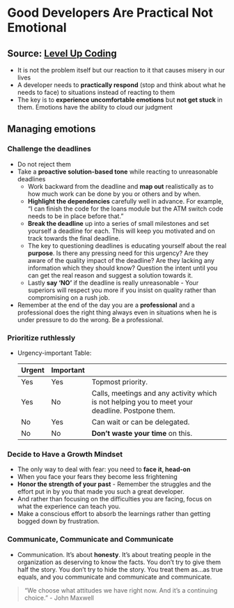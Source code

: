 # Good Developers Are Practical Not Emotional

## Source: [Level Up Coding](https://levelup.gitconnected.com/good-developers-are-practical-not-emotional-a57d04376bd2)

* It is not the problem itself but our reaction to it that causes misery in our lives
* A developer needs to **practically respond** (stop and think about what he needs to face) to situations instead of reacting to them
* The key is to **experience uncomfortable emotions** but **not get stuck** in them. Emotions have the ability to cloud our judgment

## Managing emotions

### Challenge the deadlines

* Do not reject them
* Take a **proactive solution-based tone** while reacting to unreasonable deadlines
  * Work backward from the deadline and **map out** realistically as to how much work can be done by you or others and by when.
  * **Highlight the dependencies** carefully well in advance. For example, “I can finish the code for the loans module but the ATM switch code needs to be in place before that.”
  * **Break the deadline** up into a series of small milestones and set yourself a deadline for each. This will keep you motivated and on track towards the final deadline.
  * The key to questioning deadlines is educating yourself about the real **purpose**. Is there any pressing need for this urgency? Are they aware of the quality impact of the deadline? Are they lacking any information which they should know? Question the intent until you can get the real reason and suggest a solution towards it.
  * Lastly **say ‘NO’** if the deadline is really unreasonable - Your superiors will respect you more if you insist on quality rather than compromising on a rush job.
* Remember at the end of the day you are a **professional** and a professional does the right thing always even in situations when he is under pressure to do the wrong. Be a professional.

### Prioritize ruthlessly

* Urgency-important Table:

    | **Urgent** | **Important** |                                                                                                 |
    | ---------- | ------------- | ----------------------------------------------------------------------------------------------- |
    | Yes        | Yes           | Topmost priority.                                                                               |
    | Yes        | No            | Calls, meetings and any activity which is not helping you to meet your deadline. Postpone them. |
    | No         | Yes           | Can wait or can be delegated.                                                                   |
    | No         | No            | **Don’t waste your time** on this.                                                              |

### Decide to Have a Growth Mindset

* The only way to deal with fear: you need to **face it, head-on**
* When you face your fears they become less frightening
* **Honor the strength of your past** - Remember the struggles and the effort put in by you that made you such a great developer.
* And rather than focusing on the difficulties you are facing, focus on what the experience can teach you. 
* Make a conscious effort to absorb the learnings rather than getting bogged down by frustration.

### Communicate, Communicate and Communicate

* Communication. It’s about **honesty**. It’s about treating people in the organization as deserving to know the facts. You don’t try to give them half the story. You don’t try to hide the story. You treat them as…as true equals, and you communicate and communicate and communicate.

> “We choose what attitudes we have right now. And it’s a continuing choice.” \- John Maxwell
